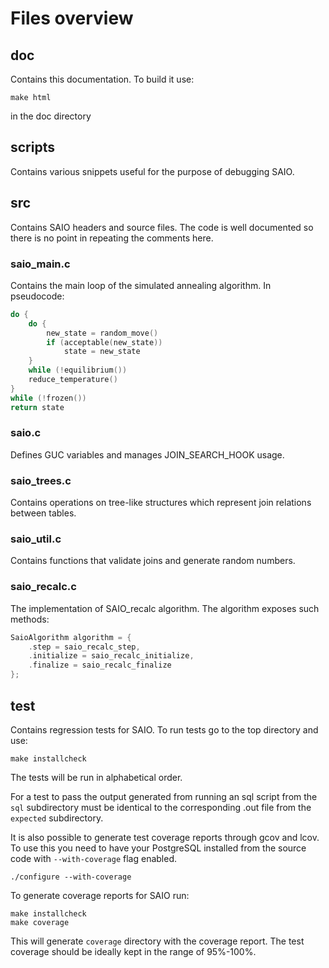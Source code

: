 Files overview
===============

## doc

Contains this documentation. To build it use:

    make html

in the doc directory

## scripts

Contains various snippets useful for the purpose of debugging SAIO.

## src

Contains SAIO headers and source files.
The code is well documented so there is no point in repeating the comments here.

### saio_main.c

Contains the main loop of the simulated annealing algorithm. In pseudocode:

```c
do {
    do {
        new_state = random_move()
        if (acceptable(new_state))
            state = new_state
    }
    while (!equilibrium())
    reduce_temperature()
}
while (!frozen())
return state
```

### saio.c

Defines GUC variables and manages JOIN_SEARCH_HOOK usage.


### saio_trees.c

Contains operations on tree-like structures which represent join relations between tables.


### saio_util.c

Contains functions that validate joins and generate random numbers.


### saio_recalc.c

The implementation of SAIO_recalc algorithm. The algorithm exposes such methods: 

```c
SaioAlgorithm algorithm = {
	.step = saio_recalc_step,
	.initialize = saio_recalc_initialize,
	.finalize = saio_recalc_finalize
};
```


## test

Contains regression tests for SAIO. To run tests go to the top directory 
and use:

    make installcheck

The tests will be run in alphabetical order.

For a test to pass the output generated from running an sql script from the
 `sql` subdirectory must be identical to the corresponding .out file from the
 `expected` subdirectory.


It is also possible to generate test coverage reports through gcov and lcov.
To use this you need to have your PostgreSQL installed from the source code with 
`--with-coverage` flag enabled.
    
    ./configure --with-coverage

To generate coverage reports for SAIO run:

    make installcheck
    make coverage

This will generate `coverage` directory with the coverage report. 
The test coverage should be ideally kept in the range of 95%-100%.

